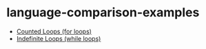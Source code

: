 # language-comparison-examples

- [Counted Loops (for loops)](counted-for-loops.md)
- [Indefinite Loops (while loops)](indefinite-while-loops.md)
